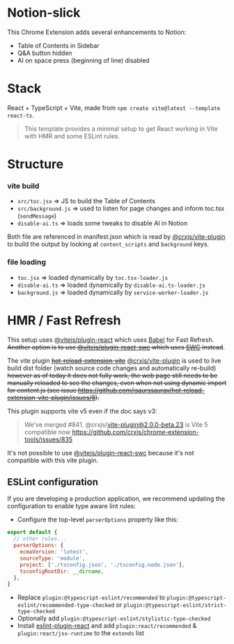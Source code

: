 # Notion-slick

This Chrome Extension adds several enhancements to Notion:
- Table of Contents in Sidebar
- Q&A button hidden
- AI on space press (beginning of line) disabled

# Stack
 
React + TypeScript + Vite, made from `npm create vite@latest --template react-ts`.

> This template provides a minimal setup to get React working in Vite with HMR and some ESLint rules.

# Structure

### vite build

- `src/toc.jsx` => JS to build the Table of Contents
- `src/background.js` => used to listen for page changes and inform toc.tsx (`sendMessage`)
- `disable-ai.ts` => loads some tweaks to disable AI in Notion

Both file are referenced in manifest.json which is read by [@crxjs/vite-plugin](https://github.com/crxjs/chrome-extension-tools) to build the output by looking at `content_scripts` and `background` keys.

### file loading

- `toc.jsx` => loaded dynamically by `toc.tsx-loader.js`
- `disable-ai.ts` => loaded dynamically by `disable-ai.ts-loader.js`
- `background.js` => loaded dynamically by `service-worker-loader.js`

# HMR / Fast Refresh

This setup uses [@vitejs/plugin-react](https://github.com/vitejs/vite-plugin-react/blob/main/packages/plugin-react/README.md) which uses [Babel](https://babeljs.io/) for Fast Refresh. ~~Another option is to use [@vitejs/plugin-react-swc](https://github.com/vitejs/vite-plugin-react-swc) which uses [SWC](https://swc.rs/) instead~~.

The vite plugin ~~[hot-reload-extension-vite](https://github.com/isaurssaurav/hot-reload-extension-vite-plugin/)~~ [@crxjs/vite-plugin](https://github.com/crxjs/chrome-extension-tools) is used to live build dist folder (watch source code changes and automatically re-build) ~~however as of today it does not fully work, the web page still needs to be manually reloaded to see the changes, even when not using dynamic import for content.js (see issue https://github.com/isaurssaurav/hot-reload-extension-vite-plugin/issues/8).~~

This plugin supports vite v5 even if the doc says v3:

> We've merged #841. @crxjs/vite-plugin@2.0.0-beta.23 is Vite 5 compatible now
https://github.com/crxjs/chrome-extension-tools/issues/835

It's not possible to use [@vitejs/plugin-react-swc](https://github.com/vitejs/vite-plugin-react-swc) because it's not compatible with this vite plugin.


## ESLint configuration

If you are developing a production application, we recommend updating the configuration to enable type aware lint rules:

- Configure the top-level `parserOptions` property like this:

```js
export default {
  // other rules...
  parserOptions: {
    ecmaVersion: 'latest',
    sourceType: 'module',
    project: ['./tsconfig.json', './tsconfig.node.json'],
    tsconfigRootDir: __dirname,
  },
}
```

- Replace `plugin:@typescript-eslint/recommended` to `plugin:@typescript-eslint/recommended-type-checked` or `plugin:@typescript-eslint/strict-type-checked`
- Optionally add `plugin:@typescript-eslint/stylistic-type-checked`
- Install [eslint-plugin-react](https://github.com/jsx-eslint/eslint-plugin-react) and add `plugin:react/recommended` & `plugin:react/jsx-runtime` to the `extends` list
